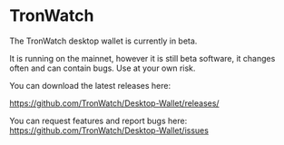# TronWatch  

The TronWatch desktop wallet is currently in beta.  

It is running on the mainnet, however it is still beta software, it changes often and can contain bugs. Use at your own risk. 

You can download the latest releases here:  

https://github.com/TronWatch/Desktop-Wallet/releases/  

You can request features and report bugs here: https://github.com/TronWatch/Desktop-Wallet/issues  
